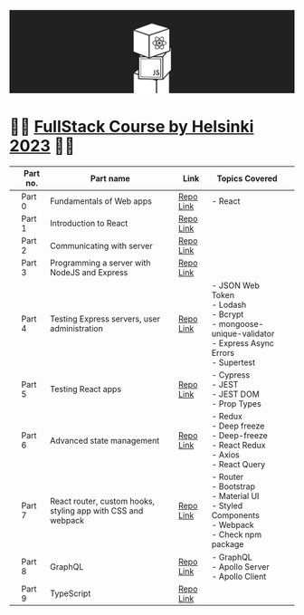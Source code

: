 ![Alt text](image.png)
# 👨‍💻 [FullStack Course by Helsinki 2023](https://fullstackopen.com/en/) 👨‍💻

|   	| Part no. 	| Part name                                                    	| Link                                                                                                   	| Topics Covered                                                                                                   	|   	|
|---	|----------	|--------------------------------------------------------------	|--------------------------------------------------------------------------------------------------------	|------------------------------------------------------------------------------------------------------------------	|---	|
|   	| Part 0   	| Fundamentals of Web apps                                     	| [Repo Link](https://github.com/VanshSh/fullstack_course_by_university_of_helsinki/tree/master/part0) 	| - React                                                                                                          	|   	|
|   	| Part 1   	| Introduction to React                                        	| [Repo Link](https://github.com/VanshSh/fullstack_course_by_university_of_helsinki/tree/master/part1) 	|                                                                                                                  	|   	|
|   	| Part 2   	| Communicating with server                                    	| [Repo Link](https://github.com/VanshSh/fullstack_course_by_university_of_helsinki/tree/master/part2) 	|                                                                                                                  	|   	|
|   	| Part 3   	| Programming a server with NodeJS and Express                 	| [Repo Link](https://github.com/VanshSh/phonebook-backend)                                            	|                                                                                                                  	|   	|
|   	| Part 4   	| Testing Express servers, user administration                 	| [Repo Link](https://github.com/VanshSh/blog-app-backend)                                             	| - JSON Web Token<br>- Lodash<br>- Bcrypt<br>- mongoose-unique-validator<br>- Express Async Errors<br>- Supertest 	|   	|
|   	| Part 5   	| Testing React apps                                           	| [Repo Link](https://github.com/VanshSh/phonebook-backend)                                            	| - Cypress<br>- JEST<br>- JEST DOM<br>- Prop Types                                                                	|   	|
|   	| Part 6   	| Advanced state management                                    	| [Repo Link](https://github.com/VanshSh/part6-all-exercise-uoh)                                       	| - Redux<br>- Deep freeze<br>  - Deep-freeze <br>- React Redux<br>- Axios<br>- React Query                        	|   	|
|   	| Part 7   	| React router, custom hooks, styling app with CSS and webpack 	| [Repo Link](https://github.com/VanshSh/phonebook-backend)                                            	| - Router<br>- Bootstrap<br>- Material UI<br>- Styled Components<br>- Webpack<br>- Check npm package              	|   	|
|   	| Part 8   	| GraphQL                                                      	| [Repo Link](https://github.com/VanshSh/part-7-exercises)                                             	| - GraphQL<br>- Apollo Server<br>- Apollo Client                                                                  	|   	|
|   	| Part 9   	| TypeScript                                                   	| [Repo Link](https://github.com/VanshSh/part-8-graphql)                                               	|                                                                                                                  	|   	|